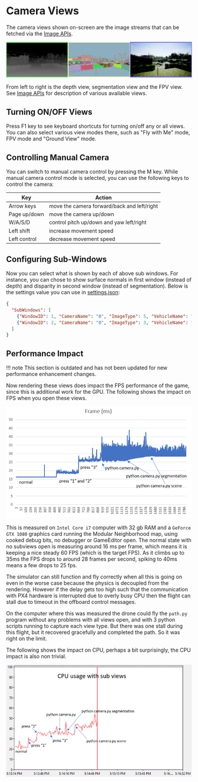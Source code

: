 # Camera Views

The camera views shown on-screen are the image streams that can be fetched via the [Image APIs](image_apis.md).

![Cameras](images/cameras.png)

From left to right is the depth view, segmentation view and the FPV view. See [Image APIs](image_apis.md) for description of various available views.

## Turning ON/OFF Views

Press F1 key to see keyboard shortcuts for turning on/off any or all views. You can also select various view modes there, such as "Fly with Me" mode, FPV mode and "Ground View" mode.

## Controlling Manual Camera

You can switch to manual camera control by pressing the M key. While manual camera control mode is selected, you can use the following keys to control the camera:

| Key          | Action                                      |
| ------------ | ------------------------------------------- |
| Arrow keys   | move the camera forward/back and left/right |
| Page up/down | move the camera up/down                     |
| W/A/S/D      | control pitch up/down and yaw left/right    |
| Left shift   | increase movement speed                     |
| Left control | decrease movement speed                     |

## Configuring Sub-Windows

Now you can select what is shown by each of above sub windows. For instance, you can chose to show surface normals in first window (instead of depth) and disparity in second window (instead of segmentation). Below is the settings value you can use in [settings.json](settings.md):

```json
{
  "SubWindows": [
    {"WindowID": 1, "CameraName": "0", "ImageType": 5, "VehicleName": "", "Visible": false},
    {"WindowID": 2, "CameraName": "0", "ImageType": 3, "VehicleName": "", "Visible": false}
  ]
}
```

## Performance Impact

!!! note
  This section is outdated and has not been updated for new performance enhancement changes.

Now rendering these views does impact the FPS performance of the game, since this is additional work for the GPU.  The following shows the impact on FPS when you open these views.

![fps](images/fps_views.png)

This is measured on `Intel Core i7` computer with 32 gb RAM and a `GeForce GTX 1080` graphics card running the Modular Neighborhood map, using cooked debug bits, no debugger or GameEditor open.  The normal state with no subviews open is measuring around 16 ms per frame, which means it is keeping a nice steady 60 FPS (which is the target FPS).  As it climbs up to 35ms the FPS drops to around 28 frames per second, spiking to 40ms means a few drops to 25 fps.

The simulator can still function and fly correctly when all this is going on even in the worse case because the physics is decoupled from the rendering.  However if the delay gets too high such that the communication with PX4 hardware is interrupted due to overly busy CPU then the flight can stall due to timeout in the offboard control messages.

On the computer where this was measured the drone could fly the `path.py` program without any problems with all views open, and with 3 python scripts running to capture each view type.  But there was one stall during this flight, but it recovered gracefully and completed the path. So it was right on the limit.

The following shows the impact on CPU, perhaps a bit surprisingly, the CPU impact is also non trivial.

![fps](images/cpu_views.png)
